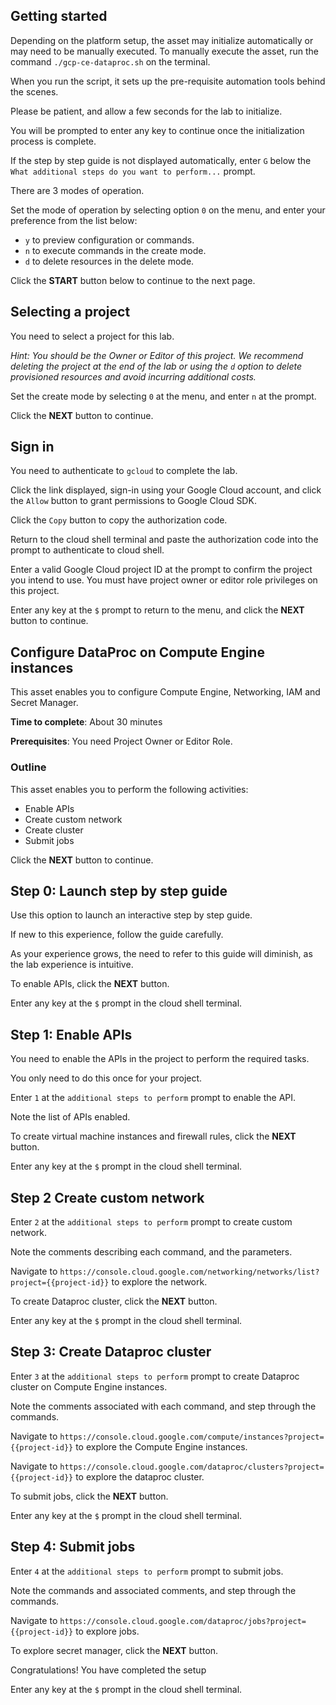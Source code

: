 ## Getting started

Depending on the platform setup, the asset may initialize automatically or may need to be manually executed. To manually execute the asset, run the command `./gcp-ce-dataproc.sh` on the terminal.

When you run the script, it sets up the pre-requisite automation tools behind the scenes. 

Please be patient, and allow a few seconds for the lab to initialize. 

You will be prompted to enter any key to continue once the initialization process is complete.

If the step by step guide is not displayed automatically, enter `G` below the `What additional steps do you want to perform...` prompt.

There are 3 modes of operation. 

Set the mode of operation by selecting option `0` on the menu, and enter your preference from the list below:

- `y` to preview configuration or commands.
- `n` to execute commands in the create mode.
- `d` to delete resources in the delete mode.

Click the **START** button below to continue to the next page.

## Selecting a project

You need to select a project for this lab.

*Hint: You should be the Owner or Editor of this project. We recommend deleting the project at the end of the lab or using the `d` option to delete provisioned resources and avoid incurring additional costs.*

Set the create mode by selecting `0` at the menu, and enter `n` at the prompt.

Click the **NEXT** button to continue.

## Sign in

You need to authenticate to `gcloud` to complete the lab.

Click the link displayed, sign-in using your Google Cloud account, and click the `Allow` button to grant permissions to Google Cloud SDK. 

Click the `Copy` button to copy the authorization code. 

Return to the cloud shell terminal and paste the authorization code into the prompt to authenticate to cloud shell.

Enter a valid Google Cloud project ID at the prompt to confirm the project you intend to use. You must have project owner or editor role privileges on this project.

Enter any key at the `$` prompt to return to the menu, and click the **NEXT** button to continue.

## Configure DataProc on Compute Engine instances

This asset enables you to configure Compute Engine, Networking, IAM and Secret Manager.

**Time to complete**: About 30 minutes

**Prerequisites**: You need Project Owner or Editor Role.

### Outline

This asset enables you to perform the following activities:

 - Enable APIs
 - Create custom network
 - Create cluster
 - Submit jobs

Click the **NEXT** button to continue.

## Step 0: Launch step by step guide

Use this option to launch an interactive step by step guide. 

If new to this experience, follow the guide carefully. 

As your experience grows, the need to refer to this guide will diminish, as the lab experience is intuitive.

To enable APIs, click the **NEXT** button.

Enter any key at the `$` prompt in the cloud shell terminal.

## Step 1: Enable APIs

You need to enable the APIs in the project to perform the required tasks. 

You only need to do this once for your project. 

Enter `1` at the `additional steps to perform` prompt to enable the API.  

Note the list of APIs enabled.

To create virtual machine instances and firewall rules, click the **NEXT** button.

Enter any key at the `$` prompt in the cloud shell terminal.

## Step 2 Create custom network

Enter `2` at the `additional steps to perform` prompt to create custom network. 

Note the comments describing each command, and the parameters.

Navigate to `https://console.cloud.google.com/networking/networks/list?project={{project-id}}` to explore the network.

To create Dataproc cluster, click the **NEXT** button.

Enter any key at the `$` prompt in the cloud shell terminal.

## Step 3: Create Dataproc cluster

Enter `3` at the `additional steps to perform` prompt to create Dataproc cluster on Compute Engine instances.

Note the comments associated with each command, and step through the commands.

Navigate to `https://console.cloud.google.com/compute/instances?project={{project-id}}` to explore the Compute Engine instances.

Navigate to `https://console.cloud.google.com/dataproc/clusters?project={{project-id}}` to explore the dataproc cluster.

To submit jobs, click the **NEXT** button.

Enter any key at the `$` prompt in the cloud shell terminal.

## Step 4: Submit jobs

Enter `4` at the `additional steps to perform` prompt to submit jobs.

Note the commands and associated comments, and step through the commands.

Navigate to `https://console.cloud.google.com/dataproc/jobs?project={{project-id}}` to explore jobs.

To explore secret manager, click the **NEXT** button.

Congratulations! You have completed the setup

Enter any key at the `$` prompt in the cloud shell terminal.
